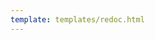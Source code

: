 ```yaml
---
template: templates/redoc.html
---
```


<redoc spec-url="{{base_path}}/apis/restapis/org-management.yaml" scroll-y-offset="{{redocly.scroll_y_offset}}"></redoc>
